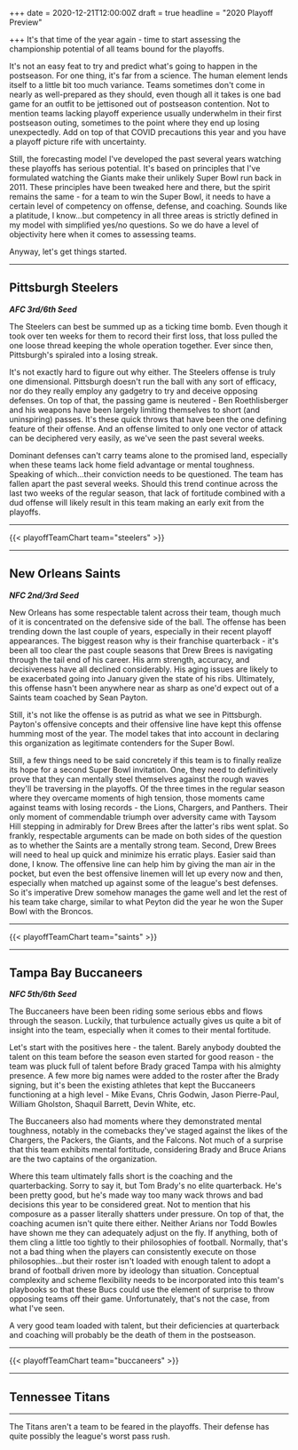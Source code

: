 +++
date = 2020-12-21T12:00:00Z
draft = true
headline = "2020 Playoff Preview"

+++
It's that time of the year again - time to start assessing the championship potential of all teams bound for the playoffs.

It's not an easy feat to try and predict what's going to happen in the postseason. For one thing, it's far from a science. The human element lends itself to a little bit too much variance. Teams sometimes don't come in nearly as well-prepared as they should, even though all it takes is one bad game for an outfit to be jettisoned out of postseason contention. Not to mention teams lacking playoff experience usually underwhelm in their first postseason outing, sometimes to the point where they end up losing unexpectedly. Add on top of that COVID precautions this year and you have a playoff picture rife with uncertainty.

Still, the forecasting model I've developed the past several years watching these playoffs has serious potential. It's based on principles that I've formulated watching the Giants make their unlikely Super Bowl run back in 2011. These principles have been tweaked here and there, but the spirit remains the same - for a team to win the Super Bowl, it needs to have a certain level of competency on offense, defense, and coaching. Sounds like a platitude, I know...but competency in all three areas is strictly defined in my model with simplified yes/no questions. So we do have a level of objectivity here when it comes to assessing teams.

Anyway, let's get things started.

***

## Pittsburgh Steelers

**_AFC 3rd/6th Seed_**

The Steelers can best be summed up as a ticking time bomb. Even though it took over ten weeks for them to record their first loss, that loss pulled the one loose thread keeping the whole operation together. Ever since then, Pittsburgh's spiraled into a losing streak.

It's not exactly hard to figure out why either. The Steelers offense is truly one dimensional. Pittsburgh doesn't run the ball with any sort of efficacy, nor do they really employ any gadgetry to try and deceive opposing defenses. On top of that, the passing game is neutered - Ben Roethlisberger and his weapons have been largely limiting themselves to short (and uninspiring) passes.  It's these quick throws that have been the one defining feature of their offense. And an offense limited to only one vector of attack can be deciphered very easily, as we've seen the past several weeks.

Dominant defenses can't carry teams alone to the promised land, especially when these teams lack home field advantage or mental toughness. Speaking of which...their conviction needs to be questioned. The team has fallen apart the past several weeks. Should this trend continue across the last two weeks of the regular season, that lack of fortitude combined with a dud offense will likely result in this team making an early exit from the playoffs.

***

{{< playoffTeamChart team="steelers" >}}

***

## New Orleans Saints

**_NFC 2nd/3rd Seed_**

New Orleans has some respectable talent across their team, though much of it is concentrated on the defensive side of the ball. The offense has been trending down the last couple of years, especially in their recent playoff appearances. The biggest reason why is their franchise quarterback - it's been all too clear the past couple seasons that Drew Brees is navigating through the tail end of his career. His arm strength, accuracy, and decisiveness have all declined considerably. His aging issues are likely to be exacerbated going into January given the state of his ribs. Ultimately, this offense hasn't been anywhere near as sharp as one'd expect out of a Saints team coached by Sean Payton.

Still, it's not like the offense is as putrid as what we see in Pittsburgh. Payton's offensive concepts and their offensive line have kept this offense humming most of the year. The model takes that into account in declaring this organization as legitimate contenders for the Super Bowl.

Still, a few things need to be said concretely if this team is to finally realize its hope for a second Super Bowl invitation. One, they need to definitively prove that they can mentally steel themselves against the rough waves they'll be traversing in the playoffs. Of the three times in the regular season where they overcame moments of high tension, those moments came against teams with losing records - the Lions, Chargers, and Panthers. Their only moment of commendable triumph over adversity came with Taysom Hill stepping in admirably for Drew Brees after the latter's ribs went splat. So frankly, respectable arguments can be made on both sides of the question as to whether the Saints are a mentally strong team. Second, Drew Brees will need to heal up quick and minimize his erratic plays. Easier said than done, I know. The offensive line can help him by giving the man air in the pocket, but even the best offensive linemen will let up every now and then, especially when matched up against some of the league's best defenses. So it's imperative Drew somehow manages the game well and let the rest of his team take charge, similar to what Peyton did the year he won the Super Bowl with the Broncos.

***

{{< playoffTeamChart team="saints" >}}

***

## Tampa Bay Buccaneers

**_NFC 5th/6th Seed_**

The Buccaneers have been been riding some serious ebbs and flows through the season. Luckily, that turbulence actually gives us quite a bit of insight into the team, especially when it comes to their mental fortitude.

Let's start with the positives here - the talent. Barely anybody doubted the talent on this team before the season even started for good reason - the team was pluck full of talent before Brady graced Tampa with his almighty presence. A few more big names were added to the roster after the Brady signing, but it's been the existing athletes that kept the Buccaneers functioning at a high level - Mike Evans, Chris Godwin, Jason Pierre-Paul, William Gholston, Shaquil Barrett, Devin White, etc.

The Buccaneers also had moments where they demonstrated mental toughness, notably in the comebacks they've staged against the likes of the Chargers, the Packers, the Giants, and the Falcons. Not much of a surprise that this team exhibits mental fortitude, considering Brady and Bruce Arians are the two captains of the organization.

Where this team ultimately falls short is the coaching and the quarterbacking. Sorry to say it, but Tom Brady's no elite quarterback. He's been pretty good, but he's made way too many wack throws and bad decisions this year to be considered great. Not to mention that his composure as a passer literally shatters under pressure. On top of that, the coaching acumen isn't quite there either. Neither Arians nor Todd Bowles have shown me they can adequately adjust on the fly. If anything, both of them cling a little too tightly to their philosophies of football. Normally, that's not a bad thing when the players can consistently execute on those philosophies...but their roster isn't loaded with enough talent to adopt a brand of football driven more by ideology than situation. Conceptual complexity and scheme flexibility needs to be incorporated into this team's playbooks so that these Bucs could use the element of surprise to throw opposing teams off their game. Unfortunately, that's not the case, from what I've seen.

A very good team loaded with talent, but their deficiencies at quarterback and coaching will probably be the death of them in the postseason.

***

{{< playoffTeamChart team="buccaneers" >}}

***

## Tennessee Titans

***

The Titans aren't a team to be feared in the playoffs. Their defense has quite possibly the league's worst pass rush. 